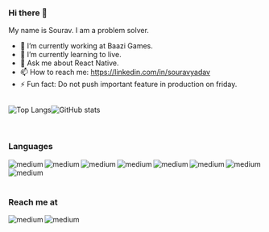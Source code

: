 ### Hi there 👋

My name is Sourav. I am a problem solver.

- 🔭  I’m currently working at Baazi Games.
- 🌱  I’m currently learning to live.
- 💬  Ask me about React Native.
- 📫  How to reach me: https://linkedin.com/in/souravyadav
- ⚡  Fun fact: Do not push important feature in production on friday.

<p></p>

<div style="display:flex; flex-direction:row;flex-wrap:wrap;>

<p></p>

![wakatime stats](https://github-readme-stats.vercel.app/api/wakatime?username=THESUESANZ&layout=compact)

<p></p>

![Top Langs](https://github-readme-stats.vercel.app/api/top-langs/?username=suesanz&layout=compact)


<p></p>

![GitHub stats](https://github-readme-stats.vercel.app/api?username=suesanz&show_icons=true)

</div>

<br/>

### Languages

<div style="display:flex; flex-direction:row;justify-content:space-between;flex-wrap:wrap">
<img align="left" alt="medium" src="https://img.shields.io/badge/JavaScript-323330?style=for-the-badge&logo=javascript&logoColor=F7DF1E" />
<img align="left" alt="medium" src="https://img.shields.io/badge/TypeScript-007ACC?style=for-the-badge&logo=typescript&logoColor=white" />
<img align="left" alt="medium" src="https://img.shields.io/badge/React-20232A?style=for-the-badge&logo=react&logoColor=61DAFB" />
<img align="left" alt="medium" src="https://img.shields.io/badge/React_Native-20232A?style=for-the-badge&logo=react&logoColor=61DAFB" />
<img align="left" alt="medium" src="https://img.shields.io/badge/Node.js-43853D?style=for-the-badge&logo=node.js&logoColor=white" />
<img align="left" alt="medium" src="https://img.shields.io/badge/Express.js-404D59?style=for-the-badge&logo=express&logoColor=white" />
<img align="left" alt="medium" src="https://img.shields.io/badge/HTML-239120?style=for-the-badge&logo=html5&logoColor=white" />
<img align="left" alt="medium" src="https://img.shields.io/badge/CSS-239120?&style=for-the-badge&logo=css3&logoColor=white" />
</div>

<br/>

### Reach me at

<a href="https://linkedin.com/in/souravyadav" target="_blank" rel="noopener noreferrer"><img align="left" alt="medium" src="https://img.shields.io/badge/LinkedIn-0077B5?style=for-the-badge&logo=linkedin&logoColor=white" /></a>
<a href="https://twitter.com/_sourav24" target="_blank" rel="noopener noreferrer"><img align="left" alt="medium" src="https://img.shields.io/badge/Twitter-1DA1F2?style=for-the-badge&logo=twitter&logoColor=white" /></a>
